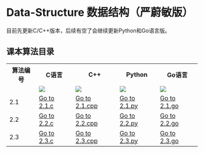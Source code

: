 # Data-Structure 数据结构（严蔚敏版） 

目前先更新C/C++版本，后续有空了会继续更新Python和Go语言版。

## 课本算法目录
<table>
<!-- 第一行-->
<tr>
	<th>算法编号</th>
	<th>C语言</th>
	<th>C++</th>
	<th>Python</th>
	<th>Go语言</th>
</tr>
<!-- 第二行-->
<tr>
	<td></td>
	<td><a href="https://github.com/SolerHo/Data-Structure/tree/master/Codes/C"> <img src="https://github.com/SolerHo/Data-Structure/blob/master/Images/C%E8%AF%AD%E8%A8%80.jpg" /></a></td>
	<td><a href="https://github.com/SolerHo/Data-Structure/tree/master/Codes/cpp"> <img src="https://github.com/SolerHo/Data-Structure/blob/master/Images/C%2B%2B.jpg" /></a></td>
	<td><a href="https://github.com/SolerHo/Data-Structure/tree/master/Codes/Python"> <img src="https://github.com/SolerHo/Data-Structure/blob/master/Images/Python.jpg" /></a></td>
	<td><a href="https://github.com/SolerHo/Data-Structure/tree/master/Codes/Golang"> <img src="https://github.com/SolerHo/Data-Structure/blob/master/Images/Go%E8%AF%AD%E8%A8%80.jpg" /></a></td>
</tr>
	
<!-- 第三行 -->
<tr>
	<td >2.1</td>
	<td ><a href = "地址">Go to 2.1.c</a></td>
	<td ><a href = "地址">Go to 2.1.cpp</a></td>
	<td ><a href = "地址">Go to 2.1.py</a></td>
	<td ><a href = "地址">Go to 2.1.go</a></td>
</tr>

<!-- 第四行 -->
<tr>
	<td >2.2</td>
	<td ><a href = "地址">Go to 2.2.c</a></td>
	<td ><a href = "地址">Go to 2.2.cpp</a></td>
	<td ><a href = "地址">Go to 2.2.py</a></td>
	<td ><a href = "地址">Go to 2.2.go</a></td>
</tr>

<!-- 第五行 -->
<tr>
	<td >2.3</td>
	<td ><a href = "地址">Go to 2.3.c</a></td>
	<td ><a href = "地址">Go to 2.3.cpp</a></td>
	<td ><a href = "地址">Go to 2.3.py</a></td>
	<td ><a href = "地址">Go to 2.3.go</a></td>
</tr>

</table>
